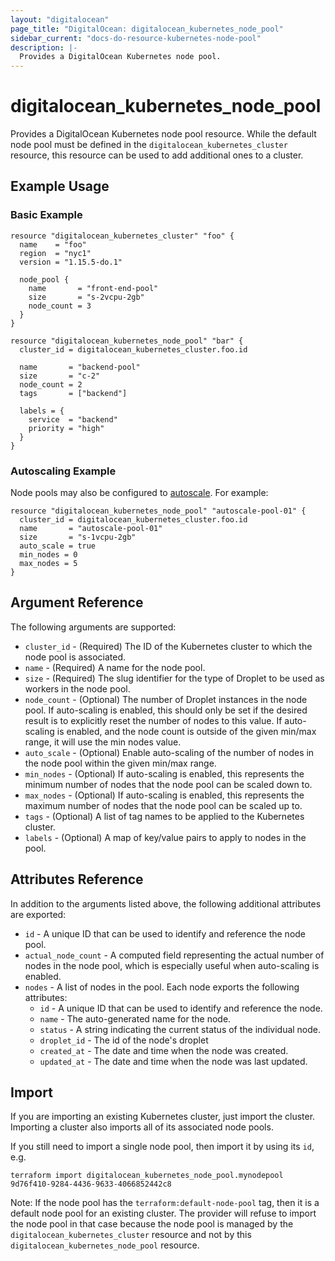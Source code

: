 ```yaml
---
layout: "digitalocean"
page_title: "DigitalOcean: digitalocean_kubernetes_node_pool"
sidebar_current: "docs-do-resource-kubernetes-node-pool"
description: |-
  Provides a DigitalOcean Kubernetes node pool.
---
```


# digitalocean\_kubernetes\_node\_pool

Provides a DigitalOcean Kubernetes node pool resource. While the default node pool must be defined in the `digitalocean_kubernetes_cluster` resource, this resource can be used to add additional ones to a cluster.

## Example Usage

### Basic Example

```hcl
resource "digitalocean_kubernetes_cluster" "foo" {
  name    = "foo"
  region  = "nyc1"
  version = "1.15.5-do.1"

  node_pool {
    name       = "front-end-pool"
    size       = "s-2vcpu-2gb"
    node_count = 3
  }
}

resource "digitalocean_kubernetes_node_pool" "bar" {
  cluster_id = digitalocean_kubernetes_cluster.foo.id

  name       = "backend-pool"
  size       = "c-2"
  node_count = 2
  tags       = ["backend"]

  labels = {
    service  = "backend"
    priority = "high"
  }
}
```

### Autoscaling Example

Node pools may also be configured to [autoscale](https://www.digitalocean.com/docs/kubernetes/how-to/autoscale/).
For example:

```hcl
resource "digitalocean_kubernetes_node_pool" "autoscale-pool-01" {
  cluster_id = digitalocean_kubernetes_cluster.foo.id
  name       = "autoscale-pool-01"
  size       = "s-1vcpu-2gb"
  auto_scale = true
  min_nodes = 0
  max_nodes = 5
}
```

## Argument Reference

The following arguments are supported:

* `cluster_id` - (Required) The ID of the Kubernetes cluster to which the node pool is associated.
* `name` - (Required) A name for the node pool.
* `size` - (Required) The slug identifier for the type of Droplet to be used as workers in the node pool.
* `node_count` - (Optional) The number of Droplet instances in the node pool. If auto-scaling is enabled, this should only be set if the desired result is to explicitly reset the number of nodes to this value. If auto-scaling is enabled, and the node count is outside of the given min/max range, it will use the min nodes value.
* `auto_scale` - (Optional) Enable auto-scaling of the number of nodes in the node pool within the given min/max range.
* `min_nodes` - (Optional) If auto-scaling is enabled, this represents the minimum number of nodes that the node pool can be scaled down to.
* `max_nodes` - (Optional) If auto-scaling is enabled, this represents the maximum number of nodes that the node pool can be scaled up to.
* `tags` - (Optional) A list of tag names to be applied to the Kubernetes cluster.
* `labels` - (Optional) A map of key/value pairs to apply to nodes in the pool.

## Attributes Reference

In addition to the arguments listed above, the following additional attributes are exported:

* `id` -  A unique ID that can be used to identify and reference the node pool.
* `actual_node_count` - A computed field representing the actual number of nodes in the node pool, which is especially useful when auto-scaling is enabled.
* `nodes` - A list of nodes in the pool. Each node exports the following attributes:
  - `id` -  A unique ID that can be used to identify and reference the node.
  - `name` - The auto-generated name for the node.
  - `status` -  A string indicating the current status of the individual node.
  - `droplet_id` - The id of the node's droplet
  - `created_at` - The date and time when the node was created.
  - `updated_at` - The date and time when the node was last updated.

## Import

If you are importing an existing Kubernetes cluster, just import the cluster. Importing a cluster also imports
all of its associated node pools.

If you still need to import a single node pool, then import it by using its `id`, e.g.

```
terraform import digitalocean_kubernetes_node_pool.mynodepool 9d76f410-9284-4436-9633-4066852442c8
```

Note: If the node pool has the `terraform:default-node-pool` tag, then it is a default node pool for an
existing cluster. The provider will refuse to import the node pool in that case because the node pool
is managed by the `digitalocean_kubernetes_cluster` resource and not by this
`digitalocean_kubernetes_node_pool` resource.
